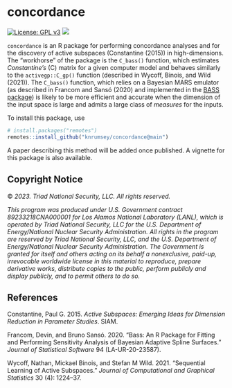 concordance
================

[![License: GPL
v3](https://img.shields.io/badge/License-BSD_3-blue.svg)](https://www.gnu.org/licenses/gpl-3.0)
[![](https://img.shields.io/badge/devel%20version-1.0.0-purple.svg)](https://github.com/knrumsey/concordance)

<!-- README.md is generated from README.Rmd. Please edit that file -->

`concordance` is an R package for performing concordance analyses and
for the discovery of active subspaces (Constantine (2015)) in
high-dimensions. The “workhorse” of the package is the `C_bass()`
function, which estimates *Constantine’s* \(C\) matrix for a given
computer model and behaves similarly to the `activegp::C_gp()` function
(described in Wycoff, Binois, and Wild (2021)). The `C_bass()` function,
which relies on a Bayesian MARS emulator (as described in Francom and
Sansó (2020) and implemented in the [BASS
package](https://CRAN.R-project.org/package=BASS)) is likely to be more
efficient and accurate when the dimension of the input space is large
and admits a large class of *measures* for the inputs.

To install this package, use

``` r
# install.packages("remotes")
remotes::install_github("knrumsey/concordance@main")
```

A paper describing this method will be added once published. A vignette
for this package is also available.

## Copyright Notice

© *2023. Triad National Security, LLC. All rights reserved.*

*This program was produced under U.S. Government contract
89233218CNA000001 for Los Alamos National Laboratory (LANL), which is
operated by Triad National Security, LLC for the U.S. Department of
Energy/National Nuclear Security Administration. All rights in the
program are reserved by Triad National Security, LLC, and the U.S.
Department of Energy/National Nuclear Security Administration. The
Government is granted for itself and others acting on its behalf a
nonexclusive, paid-up, irrevocable worldwide license in this material to
reproduce, prepare derivative works, distribute copies to the public,
perform publicly and display publicly, and to permit others to do so.*

## References

<div id="refs" class="references">

<div id="ref-constantine2015active">

Constantine, Paul G. 2015. *Active Subspaces: Emerging Ideas for
Dimension Reduction in Parameter Studies*. SIAM.

</div>

<div id="ref-francom2020bass">

Francom, Devin, and Bruno Sansó. 2020. “Bass: An R Package for Fitting
and Performing Sensitivity Analysis of Bayesian Adaptive Spline
Surfaces.” *Journal of Statistical Software* 94 (LA-UR-20-23587).

</div>

<div id="ref-wycoff2021sequential">

Wycoff, Nathan, Mickael Binois, and Stefan M Wild. 2021. “Sequential
Learning of Active Subspaces.” *Journal of Computational and Graphical
Statistics* 30 (4): 1224–37.

</div>

</div>
